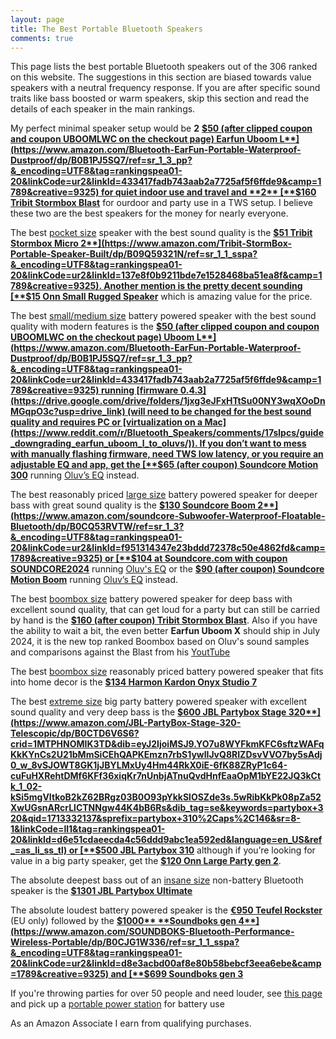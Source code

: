 ```yaml
---
layout: page
title: The Best Portable Bluetooth Speakers
comments: true
---
```


This page lists the best portable Bluetooth speakers out of the 306 ranked on this website. The suggestions in this section are biased towards value speakers with a neutral frequency response. If you are after specific sound traits like bass boosted or warm speakers, skip this section and read the details of each speaker in the main rankings.

My perfect minimal speaker setup would be **2** [**$50 (after clipped coupon and coupon UBOOMLWC on the checkout page) Earfun Uboom L**](https://www.amazon.com/Bluetooth-EarFun-Portable-Waterproof-Dustproof/dp/B0B1PJ5SQ7/ref=sr_1_3_pp?&_encoding=UTF8&tag=rankingspea01-20&linkCode=ur2&linkId=433417fadb743aab2a7725af5f6ffde9&camp=1789&creative=9325) for quiet indoor use and travel and **2** [**$160 Tribit Stormbox Blast**](https://www.amazon.com/Tribit-StormBox-Blast-Portable-Speaker/dp/B09PMYTJD2/ref=sr_1_1_sspa?&_encoding=UTF8&tag=rankingspea01-20&linkCode=ur2&linkId=ce0a6d06fae6af4067a3009be52cbfe5&camp=1789&creative=9325) for ourdoor and party use in a TWS setup. I believe these two are the best speakers for the money for nearly everyone.

The best [pocket size](/pocket-size/) speaker with the best sound quality is the [**$51 Tribit Stormbox Micro 2**](https://www.amazon.com/Tribit-StormBox-Portable-Speaker-Built/dp/B09Q59321N/ref=sr_1_1_sspa?&_encoding=UTF8&tag=rankingspea01-20&linkCode=ur2&linkId=137e8f0b9211bde7e1528468ba51ea8f&camp=1789&creative=9325). Another mention is the pretty decent sounding [**$15 Onn Small Rugged Speaker**](https://www.walmart.com/ip/onn-Small-Rugged-Speaker-with-Bluetooth-Wireless-Technology-Blue/883044562) which is amazing value for the price.

The best [small/medium size](/small-medium-size/) battery powered speaker with the best sound quality with modern features is the [**$50 (after clipped coupon and coupon UBOOMLWC on the checkout page) Uboom L**](https://www.amazon.com/Bluetooth-EarFun-Portable-Waterproof-Dustproof/dp/B0B1PJ5SQ7/ref=sr_1_3_pp?&_encoding=UTF8&tag=rankingspea01-20&linkCode=ur2&linkId=433417fadb743aab2a7725af5f6ffde9&camp=1789&creative=9325) running [firmware 0.4.3](https://drive.google.com/drive/folders/1jxg3eJFxHTtSu00NY3wqXOoDnMGqpO3c?usp=drive_link) (will need to be changed for the best sound quality and requires PC or [virtualization on a Mac](https://www.reddit.com/r/Bluetooth_Speakers/comments/17slpcs/guide_downgrading_earfun_uboom_l_to_oluvs/)). If you don’t want to mess with manually flashing firmware, need TWS low latency, or you require an adjustable EQ and app, get the [**$65 (after coupon) Soundcore Motion 300**](https://www.amazon.com/Soundcore-Bluetooth-SmartTune-Technology-Waterproof/dp/B0CDJWTWMB/ref=sr_1_1_sspa?crid=2A287XPADHB5P&amp;dib=eyJ2IjoiMSJ9.2puWcqlezR0yH_ZXqvJ7X-FGb_jYukvKJXw_hpTtoLiPCJhe5krIZSbzmNLeaHIXVNjDuQWasktAUWCwTL1gWREP-X_ACBFD3XsmJVBsdE5OOPo5q6WIFDFhsCUzalpT8RYQj0k3Q4D2eQtS_A6BvYa3i4W_Zd4_GZEfI_KPPIz40GDiLbChD-e2upIJ5wp4ic_HJlFC1M5f4JNrLmm0Swdc66_-GfU8ceWC6ZmOvdw.cB36bBEQa23F9l0veg9xhP3_g2pFHGDecMem-bp16u4&amp;dib_tag=se&amp;keywords=motion%252B300&amp;qid=1709590900&amp;sprefix=motion%252B300%252Caps%252C234&amp;sr=8-1-spons&amp;sp_csd=d2lkZ2V0TmFtZT1zcF9hdGY&amp;th=1&_encoding=UTF8&tag=rankingspea01-20&linkCode=ur2&linkId=14ae8fa4885f94bc37a64c7041022dac&camp=1789&creative=9325) running [Oluv’s EQ](https://www.patreon.com/oluvsgadgets/shop/soundcore-motion-300-eq-settings-uboom-l-95778) instead.

The best reasonably priced [large size](/large-size/) battery powered speaker for deeper bass with great sound quality is the [**$130 Soundcore Boom 2**](https://www.amazon.com/soundcore-Subwoofer-Waterproof-Floatable-Bluetooth/dp/B0CQ53RVTW/ref=sr_1_3?&_encoding=UTF8&tag=rankingspea01-20&linkCode=ur2&linkId=f951314347e23bddd72378c50e4862fd&camp=1789&creative=9325) or [**$104 at Soundcore.com with coupon SOUNDCORE2024**](https://soundcore.sjv.io/vNk6PW) running [Oluv's EQ](https://www.patreon.com/oluvsgadgets/shop/anker-soundcore-boom-2-eq-settings-171292) or the [**$90 (after coupon) Soundcore Motion Boom**](https://www.amazon.com/Soundcore-Titanium-Technology-Waterproof-Bluetooth/dp/B08LQNL42Z/ref=sr_1_3?&_encoding=UTF8&tag=rankingspea01-20&linkCode=ur2&linkId=34fcc0dfadaaa33dbb7b19487fb321f2&camp=1789&creative=9325) running [Oluv’s EQ](https://ibb.co/wNFwQ1h) instead.

The best [boombox size](/boombox-size/) battery powered speaker for deep bass with excellent sound quality, that can get loud for a party but can still be carried by hand is the [**$160 (after coupon) Tribit Stormbox Blast**](https://www.amazon.com/Tribit-StormBox-Blast-Portable-Speaker/dp/B09PMYTJD2/ref=sr_1_1_sspa?&_encoding=UTF8&tag=rankingspea01-20&linkCode=ur2&linkId=ce0a6d06fae6af4067a3009be52cbfe5&camp=1789&creative=9325). Also if you have the ability to wait a bit, the even better **Earfun Uboom X** should ship in July 2024, it is the new top ranked Boombox based on Oluv's sound samples and comparisons against the Blast from his [YoutTube](https://www.youtube.com/watch?v=Ejy7AA8gMO4)

The best [boombox size](/boombox-size/) reasonably priced battery powered speaker that fits into home decor is the [**$134 Harmon Kardon Onyx Studio 7**](https://www.amazon.com/Harman-Kardon-Bluetooth-Wireless-Portable/dp/B09435JXSL?crid=34VU9HKQP6KXZ&dib=eyJ2IjoiMSJ9.75djy8hmyKK7huVlYla6qfV7q3JtDQ1sj-NUwmlc1_G3PsupQzmu5Vrfk6CuVpRcwTKnLY6kk8yDXRrmOytwIs3bhYPGFufF8cCCJWyXy11AMXcOncWcnK_gSmAKM3sTMllNWRLIGbRSuM9bOh5f3VHrAvIPmuke1FEa6YDZCdxGWFtcqG4cAuyUXfkcKVz6hOMi-269YpgSayl8nGTHzQ0Enst_UUuDOI3dd9GesQK_79d1hqnvuiiAYBoAQ0bHwyNrhpHJ4mSXwDHmbMDy1feiQMIJjXolzgRMFhbG-YE.3nrcKnghAW7MV8LYHlODEUWtu7FDCDfRJsd1khx8-NE&dib_tag=se&keywords=onyx+studio+7&qid=1715974807&s=electronics&sprefix=onyx+studio%2Celectronics%2C210&sr=1-1&linkCode=ll1&tag=rankingspea01-20&linkId=ca4c0f34314e310764ac3384a288a299&language=en_US&ref_=as_li_ss_tl)

The best [extreme size](/extreme-size/) big party battery powered speaker with excellent sound quality and very deep bass is the [**$600 JBL Partybox Stage 320**](https://www.amazon.com/JBL-PartyBox-Stage-320-Telescopic/dp/B0CTD6V6S6?crid=1MTPHNOMIK3TD&dib=eyJ2IjoiMSJ9.YO7u8WYFkmKFC6sftzWAFqKkKYnCs2U21bMmSiCEhQAPKEmzn7rbS1ywlIJvQ8RIZDsvVVO7by5sAdj0_w_8vSJOWT8GK1jJBYLMxUy4Hm44RkX0iE-6fK88ZRyP1c64-cuFuHXRehtDMf6KFf36xiqKr7nUnbjATnuQvdHnfEaaOpM1bYE22JQ3kCtk_1_02-kSi5mgVItkoB2kZ62BRgz03B0O93pYkkSlOSZde3s.5wRibKkPk08pZa52XwUGsnARcrLlCTNNgw44K4bB6Rs&dib_tag=se&keywords=partybox+320&qid=1713332137&sprefix=partybox+310%2Caps%2C146&sr=8-1&linkCode=ll1&tag=rankingspea01-20&linkId=d6e51cdaeecda4c56ddd9abc1ea592ed&language=en_US&ref_=as_li_ss_tl) or [**$500 JBL Partybox 310**](https://www.amazon.com/JBL-Partybox-310-Portable-Powerful/dp/B08HBG3M7M/ref=sr_1_3?&_encoding=UTF8&tag=rankingspea01-20&linkCode=ur2&linkId=8969a6af8d8f3c740dcf69fa2551b17c&camp=1789&creative=9325) although if you’re looking for value in a big party speaker, get the [**$120 Onn Large Party gen 2**](https://www.walmart.com/ip/onn-Large-Party-Speaker-Gen-2/1212999628).

The absolute deepest bass out of an [insane size](/insane-size/) non-battery Bluetooth speaker is the [**$1301 JBL Partybox Ultimate**](https://www.amazon.com/JBL-Partybox-Ultimate-Connectivity-Slashproof/dp/B0CFZMKYXH/ref=sr_1_3?&_encoding=UTF8&tag=rankingspea01-20&linkCode=ur2&linkId=5d6ef5cb2de9adba94b491ab60da98ac&camp=1789&creative=9325)

The absolute loudest battery powered speaker is the [**€950 Teufel Rockster**](https://lu.teufelaudio.com/rockster-105575000) (EU only) followed by the [**$1000** **Soundboks gen 4**](https://www.amazon.com/SOUNDBOKS-Bluetooth-Performance-Wireless-Portable/dp/B0CJG1W336/ref=sr_1_1_sspa?&_encoding=UTF8&tag=rankingspea01-20&linkCode=ur2&linkId=d8e3acbd00af8e80b58bebcf3eea6ebe&camp=1789&creative=9325) and [**$699 Soundboks gen 3**](https://www.amazon.com/SOUNDBOKS-Gen-3-Bluetooth-Performance-Swappable/dp/B09MQRMDGP/ref=sr_1_1_sspa?&_encoding=UTF8&tag=rankingspea01-20&linkCode=ur2&linkId=7e2a38c44082a23ae208486255b43055&camp=1789&creative=9325) 

If you're throwing parties for over 50 people and need louder, see [this page](/portable-party-speakers/) and pick up a [portable power station](/portable-power-stations/) for battery use

As an Amazon Associate I earn from qualifying purchases.
